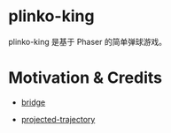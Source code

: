 # plinko-king

plinko-king 是基于 Phaser 的简单弹球游戏。

# Motivation & Credits

* [bridge](http://phaser.io/examples/v2/box2d/bridge)

* [projected-trajectory](http://phaser.io/examples/v2/box2d/projected-trajectory)

